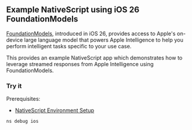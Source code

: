 ## Example NativeScript using iOS 26 FoundationModels

[FoundationModels](https://developer.apple.com/documentation/foundationmodels), introduced in iOS 26, provides access to Apple's on-device large language model that powers Apple Intelligence to help you perform intelligent tasks specific to your use case. 

This provides an example NativeScript app which demonstrates how to leverage streamed responses from Apple Intelligence using FoundationModels.

### Try it

Prerequisites:
- [NativeScript Environment Setup](https://docs.nativescript.org/environment-setup.html)

```bash
ns debug ios
```